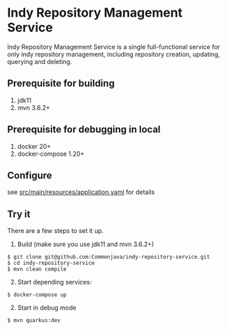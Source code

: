 # Indy Repository Management Service
Indy Repository Management Service is a single full-functional service for only indy repository management, including repository creation, updating, querying and deleting.

## Prerequisite for building
1. jdk11
2. mvn 3.6.2+

## Prerequisite for debugging in local
1. docker 20+
2. docker-compose 1.20+

## Configure 

see [src/main/resources/application.yaml](./src/main/resources/application.yaml) for details


## Try it

There are a few steps to set it up.

1. Build (make sure you use jdk11 and mvn 3.6.2+)
```
$ git clone git@github.com:Commonjava/indy-repository-service.git
$ cd indy-repository-service
$ mvn clean compile
```
2. Start depending services:
```
$ docker-compose up
```
2. Start in debug mode
```
$ mvn quarkus:dev
```
